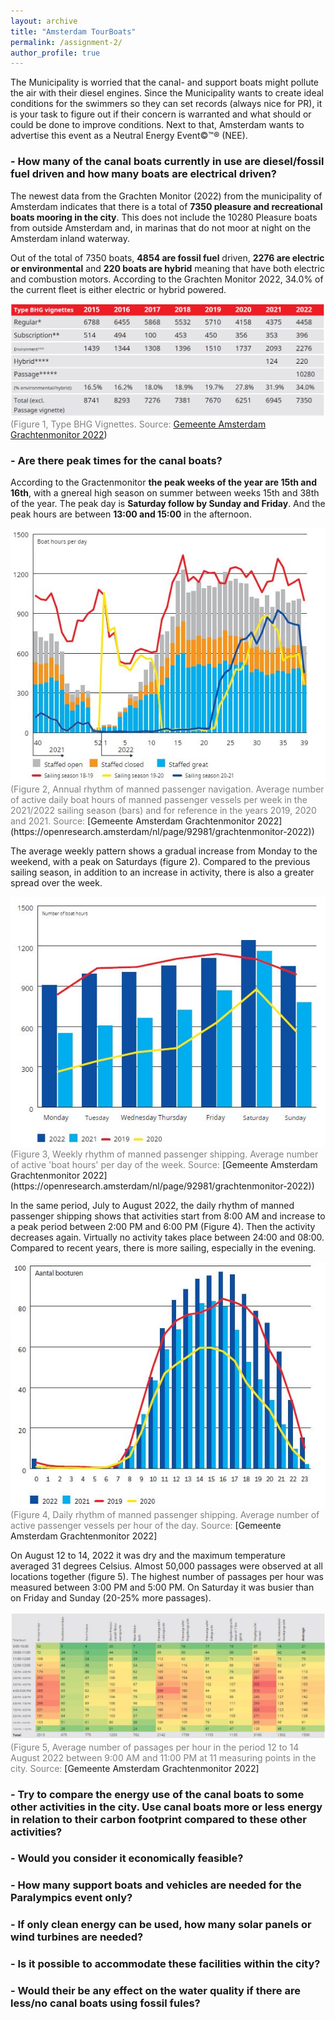 ```yaml
---
layout: archive
title: "Amsterdam TourBoats"
permalink: /assignment-2/
author_profile: true
---
```


The Municipality is worried that the canal- and support boats might pollute the air with their diesel engines. Since the Municipality wants to create ideal conditions for the swimmers so they can set records (always nice for PR), it is your task to figure out if their concern is warranted and what should or could be done to improve conditions. Next to that, Amsterdam wants to advertise this event as a Neutral Energy Event©™® (NEE). 

### - How many of the canal boats currently in use are diesel/fossil fuel driven and how many boats are electrical driven?

The newest data from the Grachten Monitor (2022) from the municipality of Amsterdam indicates that there is a total of **7350 pleasure and recreational boats mooring in the city**. This does not include the 10280 Pleasure boats from outside Amsterdam and, in marinas that do not moor at night on the Amsterdam inland waterway. 

Out of the total of 7350 boats, **4854 are fossil fuel** driven, **2276 are electric or environmental** and **220 boats are hybrid** meaning that have both electric and combustion motors. According to the Grachten Monitor 2022, 34.0% of the current fleet is either electric or hybrid powered.  

![Average](/images/Type.JPG)
<span style="color:grey"> (Figure 1, Type BHG Vignettes. Source: </span>[Gemeente Amsterdam Grachtenmonitor 2022](https://openresearch.amsterdam/nl/page/92981/grachtenmonitor-2022))

### - Are there peak times for the canal boats?

According to the Gractenmonitor **the peak weeks of the year are 15th and 16th**, with a gnereal high season on summer between weeks 15th and 38th of the year. The peak day is **Saturday follow by Sunday and Friday**. And the peak hours are between **13:00 and 15:00** in the afternoon. 

<div align="center">
    <img src="/images/AnualRythm.JPG" alt="Annual">
</div>
<span style="color:grey"> (Figure 2,  Annual rhythm of manned passenger navigation. Average number of active daily boat hours of manned passenger vessels per week in the 2021/2022 sailing season (bars) and for reference in the years 2019, 2020 and 2021. Source: </span>[Gemeente Amsterdam Grachtenmonitor 2022](https://openresearch.amsterdam/nl/page/92981/grachtenmonitor-2022))

The average weekly pattern shows a gradual increase from Monday to the weekend, with a peak on Saturdays (figure 2). Compared to the previous sailing season, in addition to an increase in activity, there is also a greater spread over the week. 

<div align="center">
    <img src="/images/WeeklyRythm.JPG" alt="Weekly">
</div>
<span style="color:grey"> (Figure 3, Weekly rhythm of manned passenger shipping. Average number of active 'boat hours' per day of the week. Source: </span>[Gemeente Amsterdam Grachtenmonitor 2022](https://openresearch.amsterdam/nl/page/92981/grachtenmonitor-2022))

In the same period, July to August 2022, the daily rhythm of manned passenger shipping shows that activities start from 8:00 AM and increase to a peak period between 2:00 PM and 6:00 PM (Figure 4). Then the activity decreases again. Virtually no activity takes place between 24:00 and 08:00. Compared to recent years, there is more sailing, especially in the evening. 

<div align="center">
    <img src="/images/DailyRhythm.JPG" alt="Daily">
</div>
<span style="color:grey"> (Figure 4, Daily rhythm of manned passenger shipping. Average number of active passenger vessels per hour of the day. Source: </span>[Gemeente Amsterdam Grachtenmonitor 2022]

On August 12 to 14, 2022 it was dry and the maximum temperature averaged 31 degrees Celsius. Almost 50,000 passages were observed at all locations together (figure 5). The highest number of passages per hour was measured between 3:00 PM and 5:00 PM. On Saturday it was busier than on Friday and Sunday (20-25% more passages). 

![Average](/images/Avarage.JPG)
<span style="color:grey"> (Figure 5, Average number of passages per hour in the period 12 to 14 August 2022 between 9:00 AM and 11:00 PM at 11 measuring points in the city. Source: </span>[Gemeente Amsterdam Grachtenmonitor 2022]

### - Try to compare the energy use of the canal boats to some other activities in the city. Use canal boats more or less energy in relation to their carbon footprint compared to these other activities?

### - Would you consider it economically feasible?

### - How many support boats and vehicles are needed for the Paralympics event only?

### - If only clean energy can be used, how many solar panels or wind turbines are needed?

### - Is it possible to accommodate these facilities within the city?

### - Would their be any effect on the water quality if there are less/no canal boats using fossil fules?
